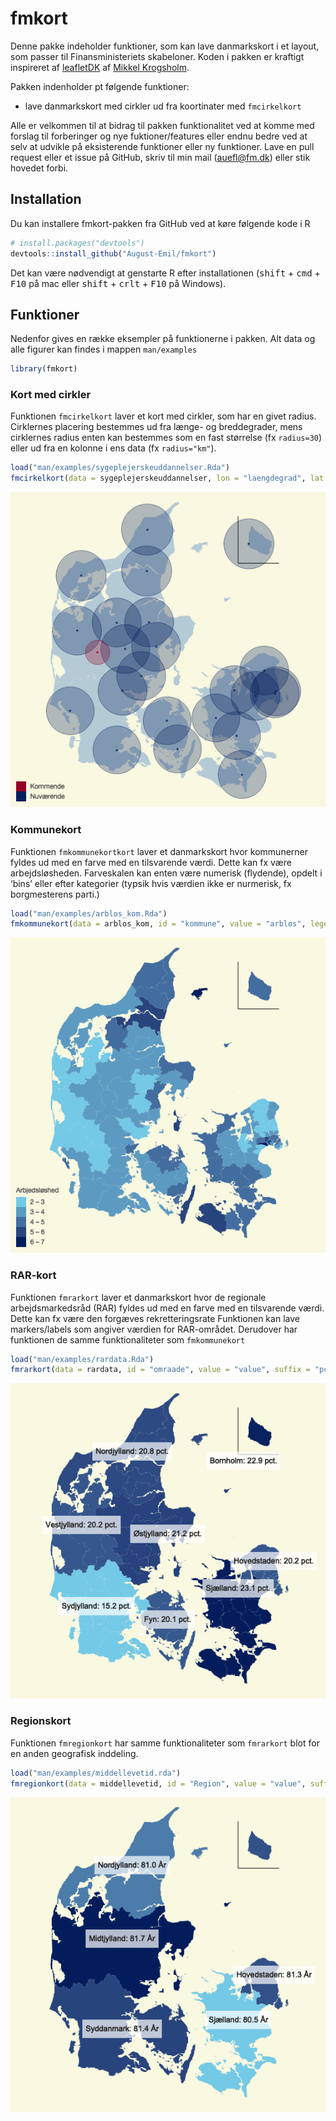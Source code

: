 
<!-- README.md is generated from README.Rmd. Please edit that file -->

# fmkort

<!-- badges: start -->

<!-- badges: end -->

Denne pakke indeholder funktioner, som kan lave danmarkskort i et
layout, som passer til Finansministeriets skabeloner. Koden i pakken er
kraftigt inspireret af
[leafletDK](https://github.com/mikkelkrogsholm/leafletDK) af [Mikkel
Krogsholm](https://github.com/mikkelkrogsholm).

Pakken indenholder pt følgende funktioner:

  - lave danmarkskort med cirkler ud fra koortinater med `fmcirkelkort`

Alle er velkommen til at bidrag til pakken funktionalitet ved at komme
med forslag til forberinger og nye fuktioner/features eller endnu bedre
ved at selv at udvikle på eksisterende funktioner eller ny funktioner.
Lave en pull request eller et issue på GitHub, skriv til min mail
(<auefl@fm.dk>) eller stik hovedet forbi.

## Installation

Du kan installere fmkort-pakken fra GitHub ved at køre følgende kode i R

``` r
# install.packages("devtools")
devtools::install_github("August-Emil/fmkort")
```

Det kan være nødvendigt at genstarte R efter installationen
(<kbd>shift</kbd> + <kbd>cmd</kbd> + <kbd>F10</kbd> på mac eller
<kbd>shift</kbd> + <kbd>crlt</kbd> + <kbd>F10</kbd> på Windows).

## Funktioner

Nedenfor gives en række eksempler på funktionerne i pakken. Alt data og
alle figurer kan findes i mappen `man/examples`

``` r
library(fmkort)
```

### Kort med cirkler

Funktionen `fmcirkelkort` laver et kort med cirkler, som har en givet
radius. Cirklernes placering bestemmes ud fra længe- og breddegrader,
mens cirklernes radius enten kan bestemmes som en fast størrelse (fx
`radius=30`) eller ud fra en kolonne i ens data (fx `radius="km"`).

``` r
load("man/examples/sygeplejerskeuddannelser.Rda")
fmcirkelkort(data = sygeplejerskeuddannelser, lon = "laengdegrad", lat = "breddegrad", radius = "km", color = "status", legend = T)
```

![](man/examples/README-fig1-1.png)<!-- -->

### Kommunekort

Funktionen `fmkommunekortkort` laver et danmarkskort hvor kommunerner
fyldes ud med en farve med en tilsvarende værdi. Dette kan fx være
arbejdsløsheden. Farveskalen kan enten være numerisk (flydende), opdelt
i ‘bins’ eller efter kategorier (typsik hvis værdien ikke er nurmerisk,
fx borgmesterens parti.)

``` r
load("man/examples/arblos_kom.Rda")
fmkommunekort(data = arblos_kom, id = "kommune", value = "arblos", legend = T, legendtitle = "Arbjedsløshed", scale = 'bin.num')
```

![](man/examples/README-fig2-1.png)<!-- -->

### RAR-kort

Funktionen `fmrarkort` laver et danmarkskort hvor de regionale
arbejdsmarkedsråd (RAR) fyldes ud med en farve med en tilsvarende værdi.
Dette kan fx være den forgæves rekretteringsrate Funktionen kan lave
markers/labels som angiver værdien for RAR-området. Derudover har
funktionen de samme funktionaliteter som `fmkommunekort`

``` r
load("man/examples/rardata.Rda")
fmrarkort(data = rardata, id = "omraade", value = "value", suffix = "pct.")
```

![](man/examples/README-fig3-1.png)<!-- -->

### Regionskort

Funktionen `fmregionkort` har samme funktionaliteter som `fmrarkort`
blot for en anden geografisk inddeling.

``` r
load("man/examples/middellevetid.rda")
fmregionkort(data = middellevetid, id = "Region", value = "value", suffix = "År")
```

![](man/examples/README-fig4-1.png)<!-- -->
